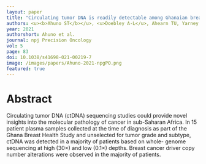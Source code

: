 ```yaml
---
layout: paper
title: "Circulating tumor DNA is readily detectable among Ghanaian breast cancer patients supporting non-invasive cancer genomic studies in Africa"
authors: <u><b>Ahuno ST</b></u>, <u>Doebley A-L</u>, Ahearn TU, Yarney J, Titiloye N, Hamel N, Adjei E, Clegg-Lamptey J-N, Edusei L, Awuah B, Song X, Vanderpuye V, Abubakar M, Duggan M, Stover D, Nyarko K, Bartlet JM, Aitpillah F, Ansong D, Gardner KL, Boateng FA, Bowcock AM, Caldas C, Foulkes WD, Wiafe S, Wiafe-Addai B, Garcia-Closas M, Kwarteng A, <u><b>Ha G*</b></u>, Figueroa JD*, Polak P*, the Ghana Breast Health Study Team.
year: 2021
authorshort: Ahuno et al.
journal: npj Precision Oncology
vol: 5
page: 83
doi: 10.1038/s41698-021-00219-7
image: /images/papers/Ahuno-2021-npgPO.png
featured: true
---
```


# Abstract

Circulating tumor DNA (ctDNA) sequencing studies could provide novel insights into the molecular pathology of cancer in sub-Saharan Africa. In 15 patient plasma samples collected at the time of diagnosis as part of the Ghana Breast Health Study and unselected for tumor grade and subtype, ctDNA was detected in a majority of patients based on whole- genome sequencing at high (30×) and low (0.1×) depths. Breast cancer driver copy number alterations were observed in the majority of patients.
